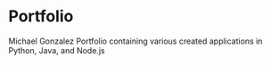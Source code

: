 # Portfolio
Michael Gonzalez Portfolio containing various created applications in Python, Java, and Node.js
